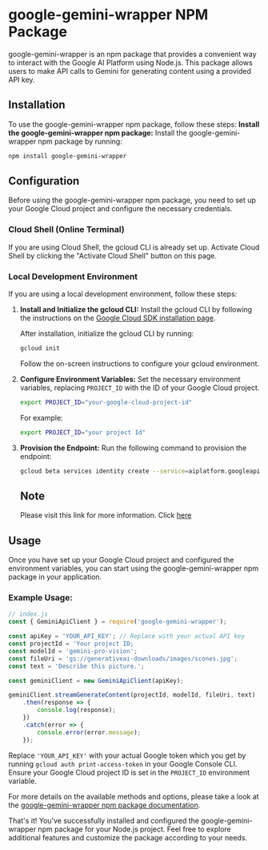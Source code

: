 # google-gemini-wrapper NPM Package

google-gemini-wrapper is an npm package that provides a convenient way to interact with the Google AI Platform using Node.js. This package allows users to make API calls to Gemini for generating content using a provided API key.

## Installation

To use the google-gemini-wrapper npm package, follow these steps:
   **Install the google-gemini-wrapper npm package:**
   Install the google-gemini-wrapper npm package by running:

   ```bash
   npm install google-gemini-wrapper
   ```

## Configuration

Before using the google-gemini-wrapper npm package, you need to set up your Google Cloud project and configure the necessary credentials.

### Cloud Shell (Online Terminal)

If you are using Cloud Shell, the gcloud CLI is already set up. Activate Cloud Shell by clicking the "Activate Cloud Shell" button on this page.

### Local Development Environment

If you are using a local development environment, follow these steps:

1. **Install and Initialize the gcloud CLI:**
   Install the gcloud CLI by following the instructions on the [Google Cloud SDK installation page](https://cloud.google.com/sdk/docs/install).

   After installation, initialize the gcloud CLI by running:

   ```bash
   gcloud init
   ```
  
   Follow the on-screen instructions to configure your gcloud environment.

2. **Configure Environment Variables:**
   Set the necessary environment variables, replacing `PROJECT_ID` with the ID of your Google Cloud project.

   ```bash
   export PROJECT_ID="your-google-cloud-project-id"
   ```

   For example:

   ```bash
   export PROJECT_ID="your project Id"
   ```

3. **Provision the Endpoint:**
   Run the following command to provision the endpoint:

   ```bash
   gcloud beta services identity create --service=aiplatform.googleapis.com --project=$PROJECT_ID
   ```
   ## Note
   Please visit this link for more information. Click [here](https://cloud.google.com/vertex-ai/docs/generative-ai/start/quickstarts/quickstart-multimodal?hl=en&cloudshell=true#gemini-beginner-samples-drest)

## Usage

Once you have set up your Google Cloud project and configured the environment variables, you can start using the google-gemini-wrapper npm package in your application.

### Example Usage:

```javascript
// index.js
const { GeminiApiClient } = require('google-gemini-wrapper');

const apiKey = 'YOUR_API_KEY'; // Replace with your actual API key
const projectId = 'Your project ID;
const modelId = 'gemini-pro-vision';
const fileUri = 'gs://generativeai-downloads/images/scones.jpg';
const text = 'Describe this picture.';

const geminiClient = new GeminiApiClient(apiKey);

geminiClient.streamGenerateContent(projectId, modelId, fileUri, text)
    .then(response => {
        console.log(response);
    })
    .catch(error => {
        console.error(error.message);
    });
```

Replace `'YOUR_API_KEY'` with your actual Google token which you get by running ```gcloud auth print-access-token``` in your Google Console CLI. Ensure your Google Cloud project ID is set in the `PROJECT_ID` environment variable.

For more details on the available methods and options, please take a look at the [google-gemini-wrapper npm package documentation](https://github.com/Chrisphine10/google-gemini-wrapper).

That's it! You've successfully installed and configured the google-gemini-wrapper npm package for your Node.js project. Feel free to explore additional features and customize the package according to your needs.
